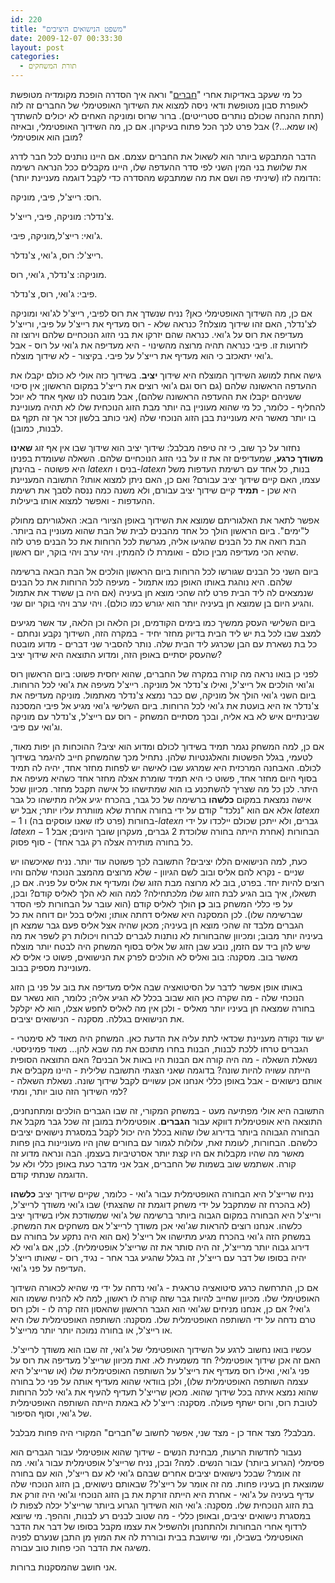 ```yaml
---
id: 220
title: "משפט הנישואים היציבים"
date: 2009-12-07 00:33:30
layout: post
categories: 
  - תורת המשחקים
---
```

כל מי שעקב באדיקות אחרי "<a href="http://he.wikipedia.org/wiki/%D7%97%D7%91%D7%A8%D7%99%D7%9D">חברים</a>" וראה איך הסדרה הופכת מקומדיה מטופשת לאופרת סבון מטופשת ודאי ניסה למצוא את השידוך האופטימלי של החברים זה לזה (תחת ההנחה שכולם נותרים סטרייטים). ברור שרוס ומוניקה האחים לא יכולים להשתדך (או שמא...?) אבל פרט לכך הכל פתוח בעיקרון. אם כן, מה השידוך האופטימלי, ובאיזה מובן הוא אופטימלי?

הדבר המתבקש ביותר הוא לשאול את החברים עצמם. אם היינו נותנים לכל חבר לדרג את שלושת בני המין השני לפי סדר ההעדפה שלו, היינו מקבלים ככל הנראה רשימה הדומה לזו (שיניתי פה ושם את מה שמתבקש מהסדרה כדי לקבל דוגמה מעניינת יותר):

רוס: רייצ'ל, פיבי, מוניקה.

צ'נדלר: מוניקה, פיבי, רייצ'ל.

ג'ואי: רייצ'ל,מוניקה, פיבי.

רייצ'ל: רוס, ג'ואי, צ'נדלר.

מוניקה: צ'נדלר, ג'ואי, רוס.

פיבי: ג'ואי, רוס, צ'נדלר.

אם כן, מה השידוך האופטימלי כאן? נניח שנשדך את רוס לפיבי, רייצ'ל לג'ואי ומוניקה לצ'נדלר, האם זהו שידוך מוצלח? כנראה שלא - רוס מעדיף את רייצ'ל על פיבי, ורייצ'ל מעדיפה את רוס על ג'ואי. כנראה שהם יזרקו את בני הזוג הנוכחיים שלהם וירוצו זה לזרועות זו. פיבי כנראה תהיה מרוצה מהשינוי - היא מעדיפה את ג'ואי על רוס - אבל ג'ואי יתאכזב כי הוא מעדיף את רייצ'ל על פיבי. בקיצור - לא שידוך מוצלח.

גישה אחת למושג השידוך המוצלח היא שידוך <strong>יציב</strong>. בשידוך כזה אולי לא כולם יקבלו את ההעדפה הראשונה שלהם (גם רוס וגם ג'ואי רוצים את רייצ'ל במקום הראשון; אין סיכוי ששניהם יקבלו את ההעדפה הראשונה שלהם), אבל מובטח לנו שאף אחד לא יוכל להחליף - כלומר, כל מי שהוא מעוניין בה יותר מבת הזוג הנוכחית שלו לא תהיה מעוניינת בו יותר מאשר היא מעוניינת בבן הזוג הנוכחי שלה (אני כותב בלשון זכר אך זה תקף גם לבנות, כמובן).

נחזור על כך שוב, כי זה טיפה מבלבל: שידוך יציב הוא שידוך שבו אין אף זוג <strong>שאינו משודך כרגע</strong>, שמעדיפים זה את זו על בני הזוג הנוכחיים שלהם. השאלה שעומדת בפנינו היא פשוטה - בהינתן $latex n$ בנים ו-$latex n$ בנות, כל אחד עם רשימת העדפות משל עצמו, האם קיים שידוך יציב עבורם? ואם כן, האם ניתן למצוא אותו? התשובה המעניינת היא שכן - <strong>תמיד</strong> קיים שידוך יציב עבורם, ולא משנה כמה ננסה לסבך את רשימת ההעדפות - ואפשר למצוא אותו ביעילות.

אפשר לתאר את האלגוריתם שמוצא את השידוך באופן הציורי הבא: האלגוריתם מחולק ל"ימים". ביום הראשון הולך כל אחד מהבנים לבית של הבת שהוא מעוניין בה ביותר. הבת רואה את כל הבנים שהגיעו אליה, מגרשת לכל הרוחות את כל הבנים פרט לזה שהיא הכי מעדיפה מבין כולם - ואומרת לו להמתין. ויהי ערב ויהי בוקר, יום ראשון.

ביום השני כל הבנים שגורשו לכל הרוחות ביום הראשון הולכים אל הבת הבאה ברשימה שלהם. היא נוהגת באותו האופן כמו אתמול - מעיפה לכל הרוחות את כל הבנים שנמצאים לה ליד הבית פרט לזה שהכי מוצא חן בעיניה (אם היה בן ששרד את אתמול והגיע היום בן שמוצא חן בעיניה יותר הוא יגורש כמו כולם). ויהי ערב ויהי בוקר יום שני.

ביום השלישי העסק ממשיך כמו בימים הקודמים, וכן הלאה וכן הלאה, עד אשר מגיעים למצב שבו לכל בת יש ליד הבית בדיוק מחזר יחיד - במקרה הזה, השידוך נקבע ונחתם - כל בת נשארת עם הבן שכרגע ליד הבית שלה. נותר להסביר שני דברים - מדוע מובטח שהעסק יסתיים באופן הזה, ומדוע התוצאה היא שידוך יציב?

לפני כן בואו נראה מה קורה במקרה של החברים, שהוא יחסית פשוט: ביום הראשון רוס וג'ואי הולכים אל רייצ'ל, ואילו צ'נדלר אל מוניקה. רייצ'ל מעיפה את ג'ואי לכל הרוחות. ביום השני ג'ואי הולך אל מוניקה, שם כבר נמצא צ'נדלר מאתמול. מוניקה מעדיפה את צ'נדלר אז היא בועטת את ג'ואי לכל הרוחות. ביום השלישי ג'ואי מגיע אל פיבי המסכנה שבינתיים איש לא בא אליה, ובכך מסתיים המשחק - רוס עם רייצ'ל, צ'נדלר עם מוניקה וג'ואי עם פיבי.

אם כן, למה המשחק נגמר תמיד בשידוך לכולם ומדוע הוא יציב? ההוכחות הן יפות מאוד, לטעמי, בגלל הפשטות והאלגנטיות שלהן. נתחיל מכך שהמשחק חייב להיגמר בשידוך לכולם. האבחנה המרכזית היא שמרגע שבו לאישה יש לפחות מחזר אחד, יהיה לה תמיד בסוף היום מחזר אחד, פשוט כי היא תמיד שומרת אצלה מחזר אחד כשהיא מעיפה את היתר. לכן כל מה שצריך להשתכנע בו הוא שמתישהו כל אישה תקבל מחזר. מכיוון שכל אישה נמצאת במקום <strong>כלשהו</strong> ברשימה של כל גבר, בהכרח יגיע אליה מתישהו כל גבר אלא אם הוא "נלכד" קודם על ידי בחורה אחרת שלא מוותרת עליו יותר; אבל יש $latex n-1$ בחורות (פרט לזו שאנו עוסקים בה) ו-$latex n$ גברים, ולא ייתכן שכולם יילכדו על ידי $latex n-1$ הבחורות (אחרת הייתה בחורה שלוכדת 2 גברים, מעקרון שובך היונים; אבל כל בחורה מותירה אצלה רק גבר אחד) - סוף פסוק.

כעת, למה הנישואים הללו יציבים? התשובה לכך פשוטה עוד יותר. נניח שאיכשהו יש שניים - נקרא להם אליס ובוב לשם הגיוון - שלא מרוצים מהמצב הנוכחי שלהם והיו רוצים להיות יחד. בפרט, בוב לא מרוצה מבת הזוג שלו ומעדיף את אליס על פניה. אם כן, תשאלו, איך בוב הגיע לבת הזוג שלו מלכתחילה? למה הוא לא הלך לאליס קודם? ובכן, על פי כללי המשחק בוב <strong>כן</strong> הולך לאליס קודם (הוא עובר על הבחורות לפי הסדר שברשימה שלו). לכן המסקנה היא שאליס דחתה אותו; ואליס בכל יום דוחה את כל הגברים מלבד זה שהכי מוצא חן בעיניה; מכאן שהיה אצל אליס פעם גבר שמצא חן בעיניה יותר מבוב; ומכיוון שהבחורות לא נותנות לגברים לברוח ויכולות רק לשפר את מה שיש להן ביד עם הזמן, נובע שבן הזוג של אליס בסוף המשחק היה לבטח יותר מוצלח מאשר בוב. מסקנה: בוב ואליס לא הולכים לפרק את הנישואים, פשוט כי אליס לא מעוניינת מספיק בבוב.

באותו אופן אפשר לדבר על הסיטואציה שבה אליס מעדיפה את בוב על פני בן הזוג הנוכחי שלה - מה שקרה כאן הוא שבוב בכלל לא הגיע אליה; כלומר, הוא נשאר עם בחורה שמצאה חן בעיניו יותר מאליס - ולכן אין מה לאליס לחפש אצלו, הוא לא יקלקל את הנישואים בגללה. מסקנה - הנישואים יציבים.

יש עוד נקודה מעניינת שכדאי לתת עליה את הדעת כאן. המשחק היה מאוד לא סימטרי - הגברים טרחו ללכת לבנות, הבנות בחרו מתוכם את מה שבא להן... מאוד פמיניסטי. נשאלת השאלה - מה היה קורה אם הבנות היו באות אל הבנים? האם התוצאה הסופית הייתה עשויה להיות שונה? בדוגמה שאני הצגתי התשובה שלילית - היינו מקבלים את אותם נישואים - אבל באופן כללי אנחנו אכן עשויים לקבל שידוך שונה. נשאלת השאלה - למי השידוך הזה טוב יותר, ומתי?

התשובה היא אולי מפתיעה מעט - במשחק המקורי, זה שבו הגברים הולכים ומתחנחנים, התוצאה היא אופטימלית דווקא עבור <strong>הגברים</strong>. אופטימלית במובן זה שכל גבר מקבל את הבחורה הגבוהה ביותר בדירוג שלו שהוא בכלל היה יכול לקבל במסגרת נישואים יציבים כלשהם. הבחורות, לעומת זאת, עלולות לגמור עם בחורים שהן היו מעוניינות בהן פחות מאשר מה שהיו מקבלות אם היו קצת יותר אסרטיביות בעצמן. הבה ונראה מדוע זה קורה. אשתמש שוב בשמות של החברים, אבל אני מדבר כעת באופן כללי ולא על הדוגמה שנתתי קודם.

נניח שרייצ'ל היא הבחורה האופטימלית עבור ג'ואי - כלומר, שקיים שידוך יציב <strong>כלשהו</strong> (לא בהכרח זה שמתקבל על ידי משחק דוגמת זה שהצגתי) שבו ג'ואי משודך לרייצ'ל, ורייצ'ל היא הבחורה במקום הגבוה ביותר ברשימה של ג'ואי שמשודכת אליו בשידוך יציב כלשהו. אנחנו רוצים להראות שג'ואי אכן משודך לרייצ'ל אם משחקים את המשחק. במשחק הזה ג'ואי בהכרח מגיע מתישהו אל רייצ'ל (אם הוא היה נתקע על בחורה עם דירוג גבוה יותר מרייצ'ל, זה היה סותר את זה שרייצ'ל אופטימלית). לכן, אם ג'ואי לא יהיה בסופו של דבר עם רייצ'ל, זה בגלל שהגיע גבר אחר - נגיד, רוס - שאותו רייצ'ל העדיפה על פני ג'ואי.

אם כן, התרחשה כרגע סיטואציה טראגית - ג'ואי נדחה על ידי מי שהיא לכאורה השידוך האופטימלי שלו. מכיוון שחייב להיות גבר שזה קורה לו ראשון, למה לא להניח ששמו הוא ג'ואי? אם כן, אנחנו מניחים שג'ואי הוא הגבר הראשון שהאסון הזה קרה לו - ולכן רוס טרם נדחה על ידי השותפה האופטימלית שלו. מסקנה: השותפה האופטימלית שלו היא או רייצ'ל, או בחורה נמוכה יותר יותר מרייצ'ל.

עכשיו בואו נחשוב לרגע על השידוך האופטימלי של ג'ואי, זה שבו הוא משודך לרייצ'ל. האם זה אכן שידוך אופטימלי? חד משמעית לא. זאת מכיוון שרייצ'ל מעדיפה את רוס על פני ג'ואי, ואילו רוס מעדיף את רייצ'ל על השותפה האופטימלית שלו (או שרייצ'ל היא עצמה השותפה האופטימלית שלו), ולכן בוודאי שהוא מעדיף אותה על פני כל בחורה שהוא נמצא איתה בכל שידוך שהוא. מכאן שרייצ'ל תעדיף להעיף את ג'ואי לכל הרוחות לטובת רוס, ורוס ישתף פעולה. מסקנה: רייצ'ל לא באמת הייתה השותפה האופטימלית של ג'ואי, וסוף הסיפור.

מבלבל? מצד אחד כן - מצד שני, אפשר לחשוב ש"חברים" המקורי היה פחות מבלבל.

נעבור לחדשות הרעות, מבחינת הנשים - שידוך שהוא אופטימלי עבור הגברים הוא פסימלי (הגרוע ביותר) עבור הנשים. למה? ובכן, נניח שרייצ'ל אופטימלית עבור ג'ואי. מה זה אומר? שבכל נישואים יציבים אחרים שבהם ג'ואי לא עם רייצ'ל, הוא עם בחורה שמוצאת חן בעיניו פחות. מה זה אומר על רייצ'ל? שבאותם נישואים, בן הזוג הנוכחי שלה עדיף בעיניה על ג'ואי - אחרת היא הייתה זורקת את בן הזוג הנוכחי וג'ואי היה זורק את בת הזוג הנוכחית שלו. מסקנה: ג'ואי הוא השידוך הגרוע ביותר שרייצ'ל יכלה לצפות לו במסגרת נישואים יציבים, ובאופן כללי - מה שטוב לבנים רע לבנות, וההפך. מי שיוצא לרדוף אחרי הבחורות ולהתחנחן ולהשפיל את עצמו מקבל בסופו של דבר את הדבר האופטימלי בשבילו, ומי שיושבת בבית ובוררת לה את המוץ מן התבן שנערם לפניה משיגה את הדבר הכי פחות טוב עבורה.

אני חושב שהמסקנות ברורות.
